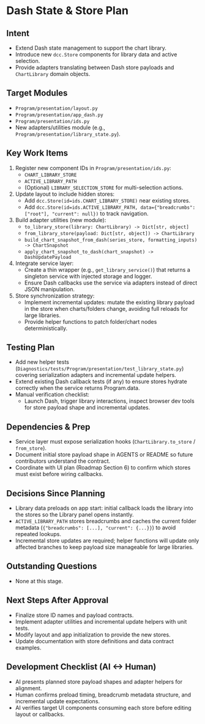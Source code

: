 # Dash State & Store Plan

## Intent
- Extend Dash state management to support the chart library.
- Introduce new `dcc.Store` components for library data and active selection.
- Provide adapters translating between Dash store payloads and `ChartLibrary` domain objects.

## Target Modules
- `Program/presentation/layout.py`
- `Program/presentation/app_dash.py`
- `Program/presentation/ids.py`
- New adapters/utilities module (e.g., `Program/presentation/library_state.py`).

## Key Work Items
1. Register new component IDs in `Program/presentation/ids.py`:
   - `CHART_LIBRARY_STORE`
   - `ACTIVE_LIBRARY_PATH`
   - (Optional) `LIBRARY_SELECTION_STORE` for multi-selection actions.
2. Update layout to include hidden stores:
   - Add `dcc.Store(id=ids.CHART_LIBRARY_STORE)` near existing stores.
   - Add `dcc.Store(id=ids.ACTIVE_LIBRARY_PATH, data={"breadcrumbs": ["root"], "current": null})` to track navigation.
3. Build adapter utilities (new module):
   - `to_library_store(library: ChartLibrary) -> Dict[str, object]`
   - `from_library_store(payload: Dict[str, object]) -> ChartLibrary`
   - `build_chart_snapshot_from_dash(series_store, formatting_inputs) -> ChartSnapshot`
   - `apply_chart_snapshot_to_dash(chart_snapshot) -> DashUpdatePayload`
4. Integrate service layer:
   - Create a thin wrapper (e.g., `get_library_service()`) that returns a singleton service with injected storage and logger.
   - Ensure Dash callbacks use the service via adapters instead of direct JSON manipulation.
5. Store synchronization strategy:
   - Implement incremental updates: mutate the existing library payload in the store when charts/folders change, avoiding full reloads for large libraries.
   - Provide helper functions to patch folder/chart nodes deterministically.

## Testing Plan
- Add new helper tests (`Diagnostics/tests/Program/presentation/test_library_state.py`) covering serialization adapters and incremental update helpers.
- Extend existing Dash callback tests (if any) to ensure stores hydrate correctly when the service returns Program.data.
- Manual verification checklist:
   - Launch Dash, trigger library interactions, inspect browser dev tools for store payload shape and incremental updates.

## Dependencies & Prep
- Service layer must expose serialization hooks (`ChartLibrary.to_store` / `from_store`).
- Document initial store payload shape in AGENTS or README so future contributors understand the contract.
- Coordinate with UI plan (Roadmap Section 6) to confirm which stores must exist before wiring callbacks.

## Decisions Since Planning
- Library data preloads on app start: initial callback loads the library into the stores so the Library panel opens instantly.
- `ACTIVE_LIBRARY_PATH` stores breadcrumbs and caches the current folder metadata (`{"breadcrumbs": [...], "current": {...}}`) to avoid repeated lookups.
- Incremental store updates are required; helper functions will update only affected branches to keep payload size manageable for large libraries.

## Outstanding Questions
- None at this stage.

## Next Steps After Approval
- Finalize store ID names and payload contracts.
- Implement adapter utilities and incremental update helpers with unit tests.
- Modify layout and app initialization to provide the new stores.
- Update documentation with store definitions and data contract examples.

## Development Checklist (AI <-> Human)
- AI presents planned store payload shapes and adapter helpers for alignment.
- Human confirms preload timing, breadcrumb metadata structure, and incremental update expectations.
- AI verifies target UI components consuming each store before editing layout or callbacks.



